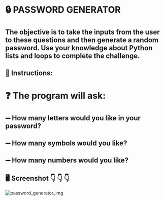 # :lock: PASSWORD GENERATOR  

## The objective is to take the inputs from the user to these questions and then generate a random password. Use your knowledge about Python lists and loops to complete the challenge.

## 📝 Instructions:

# :question: The program will ask:

## :heavy_minus_sign: How many letters would you like in your password?

## :heavy_minus_sign: How many symbols would you like?

## :heavy_minus_sign: How many numbers would you like?

## :desktop_computer: Screenshot 👇 👇 👇

![password_generator_img](https://user-images.githubusercontent.com/118696796/206564949-df769a17-770c-45dd-8412-48eb013c2ba0.png)

